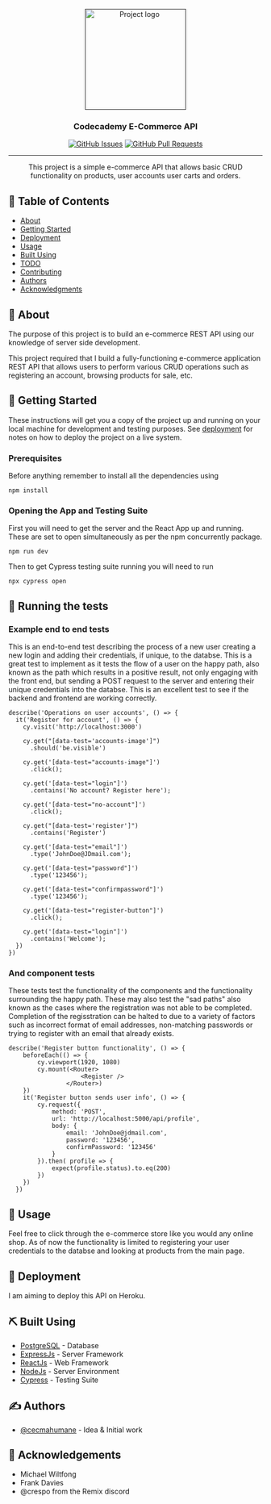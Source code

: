 <p align="center">
  <a href="" rel="noopener">
 <img width=200px height=200px src="https://i.imgur.com/6wj0hh6.jpg" alt="Project logo"></a>
</p>

<h3 align="center">Codecademy E-Commerce API</h3>

<div align="center">

  [![GitHub Issues](https://img.shields.io/github/issues/cecmahumane/ecommerce-api-using-tdd)](https://github.com/cecmahumane/ecommerce-api-using-tdd/issues)
  [![GitHub Pull Requests](https://img.shields.io/github/issues-pr/cecmahumane/ecommerce-api-using-tdd)](https://github.com/cecmahumane/ecommerce-api-using-tdd/pulls)

</div>

---

<p align="center"> This project is a simple e-commerce API that allows basic CRUD functionality on products, user accounts user carts and orders.
    <br> 
</p>

## 📝 Table of Contents
- [About](#about)
- [Getting Started](#getting_started)
- [Deployment](#deployment)
- [Usage](#usage)
- [Built Using](#built_using)
- [TODO](../TODO.md)
- [Contributing](../CONTRIBUTING.md)
- [Authors](#authors)
- [Acknowledgments](#acknowledgement)

## 🧐 About <a name = "about"></a>
The purpose of this project is to build an e-commerce REST API using our knowledge of server side development.

This project required that I build a fully-functioning e-commerce application REST API that allows users to perform various CRUD operations such as registering an account, browsing products for sale, etc.

## 🏁 Getting Started <a name = "getting_started"></a>
These instructions will get you a copy of the project up and running on your local machine for development and testing purposes. See [deployment](#deployment) for notes on how to deploy the project on a live system.

### Prerequisites
Before anything remember to install all the dependencies using

```
npm install
```

### Opening the App and Testing Suite

First you will need to get the server and the React App up and running. These are set to open simultaneously as per the npm concurrently package. 

```
npm run dev
```

Then to get Cypress testing suite running you will need to run

```
npx cypress open
```

## 🔧 Running the tests <a name = "tests"></a>

### Example end to end tests
This is an end-to-end test describing the process of a new user creating a new login and adding their credentials, if unique, to the databse. This is a great test to implement as it tests the flow of a user on the happy path, also known as the path which results in a positive result, not only engaging with the front end, but sending a POST request to the server and entering their unique credentials into the databse. This is an excellent test to see if the backend and frontend are working correctly. 

```
describe('Operations on user accounts', () => {
  it('Register for account', () => {
    cy.visit('http://localhost:3000')

    cy.get("[data-test='accounts-image']")
      .should('be.visible')

    cy.get('[data-test="accounts-image"]')
      .click();

    cy.get('[data-test="login"]')
      .contains('No account? Register here');

    cy.get('[data-test="no-account"]')
      .click();

    cy.get("[data-test='register']")
      .contains('Register')

    cy.get('[data-test="email"]')
      .type('JohnDoe@JDmail.com');

    cy.get('[data-test="password"]')
      .type('123456');

    cy.get('[data-test="confirmpassword"]')
      .type('123456');
    
    cy.get('[data-test="register-button"]')
      .click();
    
    cy.get('[data-test="login"]')
      .contains('Welcome');
  })
})
```

### And component tests
These tests test the functionality of the components and the functionality surrounding the happy path. These may also test the "sad paths" also known as the cases where the registration was not able to be completed. Completion of the regisstration can be halted to due to a variety of factors such as incorrect format of email addresses, non-matching passwords or trying to register with an email that already exists.

```
describe('Register button functionality', () => {
    beforeEach(() => {
        cy.viewport(1920, 1080)
        cy.mount(<Router>
                    <Register />
                </Router>)
    })
    it('Register button sends user info', () => {
        cy.request({
            method: 'POST',
            url: 'http://localhost:5000/api/profile',
            body: {
                email: 'JohnDoe@jdmail.com',
                password: '123456',
                confirmPassword: '123456'
            }
        }).then( profile => {
            expect(profile.status).to.eq(200)
        })
    })
  })
```

## 🎈 Usage <a name="usage"></a>
Feel free to click through the e-commerce store like you would any online shop. As of now the functionality is limited to registering your user credentials to the databse and looking at products from the main page.

## 🚀 Deployment <a name = "deployment"></a>
I am aiming to deploy this API on Heroku.

## ⛏️ Built Using <a name = "built_using"></a>
- [PostgreSQL](https://www.mongodb.com/) - Database
- [ExpressJs](https://expressjs.com/) - Server Framework
- [ReactJs](https://vuejs.org/) - Web Framework
- [NodeJs](https://nodejs.org/en/) - Server Environment
- [Cypress](https://www.cypress.io/) - Testing Suite

## ✍️ Authors <a name = "authors"></a>
- [@cecmahumane](https://github.com/cecmahumane) - Idea & Initial work

## 🎉 Acknowledgements <a name = "acknowledgement"></a>
- Michael Wiltfong
- Frank Davies
- @crespo from the Remix discord